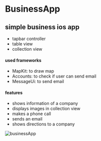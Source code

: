 # BusinessApp
## simple business ios app

- tapbar controller
- table view
- collection view

#### used frameworks

- MapKit: to draw map
- Accounts: to check if user can send email
- MessageUi: to send email

#### features

- shows information of a company
- displays images in collection view
- makes a phone call
- sends an email
- shows directions to a company

![businessApp](https://user-images.githubusercontent.com/35421421/60160197-ceaf7180-982f-11e9-8748-6606c103f9d9.gif)

